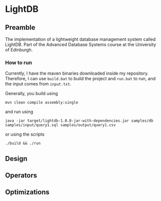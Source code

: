 # LightDB

## Preamble

The implementation of a lightweight database management system called LightDB. Part of the Advanced Database Systems course at the University of Edinburgh.

### How to run
Currently, I have the maven binaries downloaded inside my repository. Therefore, I can use `build.bat` to build the project and `run.bat` to run, and the input comes from `input.txt`.

Generally, you build using
```
mvn clean compile assembly:single
```
and run using
```
java -jar target/lightdb-1.0.0-jar-with-dependencies.jar samples/db samples/input/query1.sql samples/output/query1.csv
```
or using the scripts
```
./build && ./run
```

## Design

## Operators

## Optimizations

